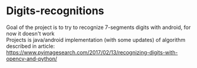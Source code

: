 # Digits-recognitions
Goal of the project is to try to recognize 7-segments digits with android, for now it doesn't work  
Projects is java/android implementation (with some updates) of algorithm described in article: https://www.pyimagesearch.com/2017/02/13/recognizing-digits-with-opencv-and-python/ 
